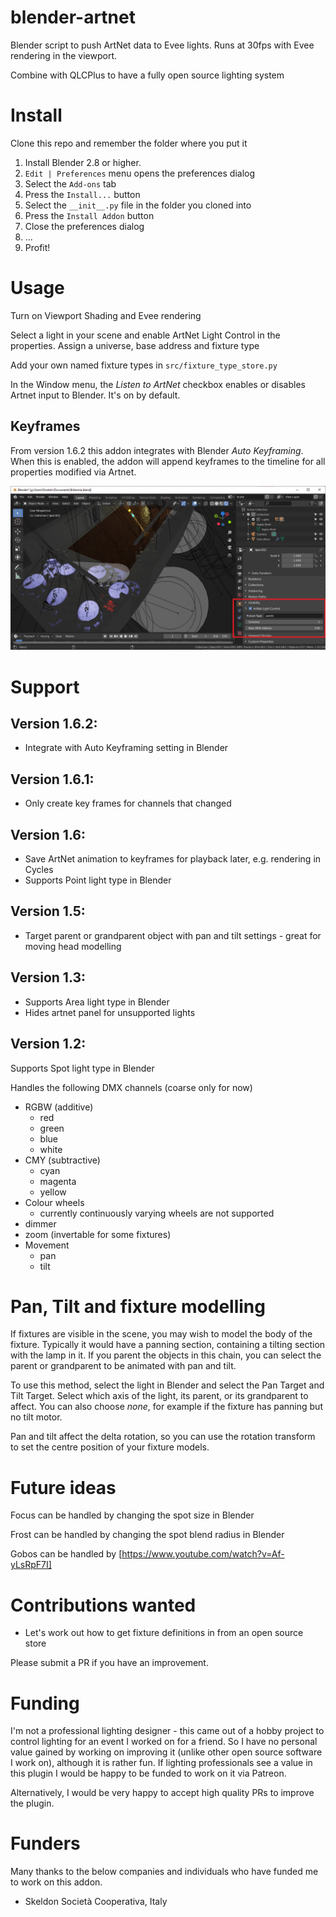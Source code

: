 # blender-artnet
Blender script to push ArtNet data to Evee lights. Runs at 30fps with Evee rendering in the viewport.

Combine with QLCPlus to have a fully open source lighting system

# Install

Clone this repo and remember the folder where you put it

1. Install Blender 2.8 or higher.
2. `Edit | Preferences` menu opens the preferences dialog
3. Select the `Add-ons` tab
4. Press the `Install...` button
5. Select the `__init__.py` file in the folder you cloned into
6. Press the `Install Addon` button
7. Close the preferences dialog
8. ...
9. Profit!

# Usage

Turn on Viewport Shading and Evee rendering

Select a light in your scene and enable ArtNet Light Control in the properties. Assign a universe, base 
address and fixture type

Add your own named fixture types in `src/fixture_type_store.py`

In the Window menu, the *Listen to ArtNet* checkbox enables or disables Artnet input to Blender. It's on by default.

## Keyframes

From version 1.6.2 this addon integrates with Blender *Auto Keyframing*. When this is enabled, the addon will append
keyframes to the timeline for all properties modified via Artnet.

![Editing in Blender](./images/Blender-artnet.png)

# Support

## Version 1.6.2:

* Integrate with Auto Keyframing setting in Blender

## Version 1.6.1:

* Only create key frames for channels that changed

## Version 1.6:

* Save ArtNet animation to keyframes for playback later, e.g. rendering in Cycles
* Supports Point light type in Blender

## Version 1.5:

* Target parent or grandparent object with pan and tilt settings - great for moving head modelling

## Version 1.3:

* Supports Area light type in Blender
* Hides artnet panel for unsupported lights

## Version 1.2:

Supports Spot light type in Blender

Handles the following DMX channels (coarse only for now)
* RGBW (additive)
  * red
  * green
  * blue
  * white
* CMY (subtractive)
  * cyan
  * magenta
  * yellow
* Colour wheels
  * currently continuously varying wheels are not supported
* dimmer
* zoom (invertable for some fixtures)
* Movement
  * pan
  * tilt

# Pan, Tilt and fixture modelling

If fixtures are visible in the scene, you may wish to model the body of the fixture. Typically it would have a panning section, containing a tilting section with the lamp in it. If you parent the objects in this chain, you can select the parent or grandparent to be animated with pan and tilt.

To use this method, select the light in Blender and select the Pan Target and Tilt Target. Select which axis of the light, its parent, or its grandparent to affect. You can also choose _none_, for example if the fixture has panning but no tilt motor.

Pan and tilt affect the delta rotation, so you can use the rotation transform to set the centre position of your fixture models. 

# Future ideas

Focus can be handled by changing the spot size in Blender

Frost can be handled by changing the spot blend radius in Blender

Gobos can be handled by [https://www.youtube.com/watch?v=Af-yLsRpF7I]

# Contributions wanted
* Let's work out how to get fixture definitions in from an open source store

Please submit a PR if you have an improvement.

# Funding
I'm not a professional lighting designer - this came out of a hobby project to control lighting for an event I worked on for a friend. So I have no personal value gained by working on improving it (unlike other open source software I work on), although it is rather fun. If lighting professionals see a value in this plugin I would be happy to be funded to work on it via Patreon.

Alternatively, I would be very happy to accept high quality PRs to improve the plugin.

# Funders

Many thanks to the below companies and individuals who have funded me to work on this addon.

* Skeldon Società Cooperativa, Italy